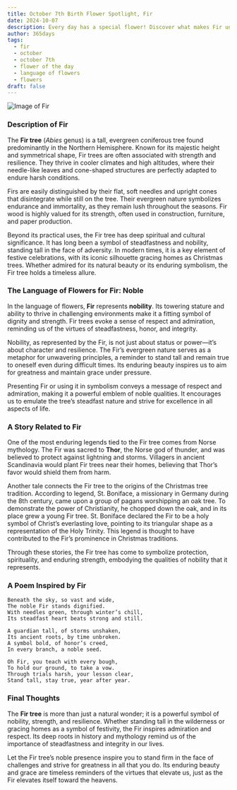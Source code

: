 ```yaml
---
title: October 7th Birth Flower Spotlight, Fir
date: 2024-10-07
description: Every day has a special flower! Discover what makes Fir unique as today’s birth flower and its symbolic meaning.
author: 365days
tags:
  - fir
  - october
  - october 7th
  - flower of the day
  - language of flowers
  - flowers
draft: false
---
```


![Image of Fir](https://cdn.pixabay.com/photo/2017/10/06/16/50/pine-cones-2823765_1280.jpg#center)


### Description of Fir

The **Fir tree** (_Abies_ genus) is a tall, evergreen coniferous tree found predominantly in the Northern Hemisphere. Known for its majestic height and symmetrical shape, Fir trees are often associated with strength and resilience. They thrive in cooler climates and high altitudes, where their needle-like leaves and cone-shaped structures are perfectly adapted to endure harsh conditions.

Firs are easily distinguished by their flat, soft needles and upright cones that disintegrate while still on the tree. Their evergreen nature symbolizes endurance and immortality, as they remain lush throughout the seasons. Fir wood is highly valued for its strength, often used in construction, furniture, and paper production.

Beyond its practical uses, the Fir tree has deep spiritual and cultural significance. It has long been a symbol of steadfastness and nobility, standing tall in the face of adversity. In modern times, it is a key element of festive celebrations, with its iconic silhouette gracing homes as Christmas trees. Whether admired for its natural beauty or its enduring symbolism, the Fir tree holds a timeless allure.

### The Language of Flowers for Fir: Noble

In the language of flowers, **Fir** represents **nobility**. Its towering stature and ability to thrive in challenging environments make it a fitting symbol of dignity and strength. Fir trees evoke a sense of respect and admiration, reminding us of the virtues of steadfastness, honor, and integrity.

Nobility, as represented by the Fir, is not just about status or power—it’s about character and resilience. The Fir’s evergreen nature serves as a metaphor for unwavering principles, a reminder to stand tall and remain true to oneself even during difficult times. Its enduring beauty inspires us to aim for greatness and maintain grace under pressure.

Presenting Fir or using it in symbolism conveys a message of respect and admiration, making it a powerful emblem of noble qualities. It encourages us to emulate the tree’s steadfast nature and strive for excellence in all aspects of life.

### A Story Related to Fir

One of the most enduring legends tied to the Fir tree comes from Norse mythology. The Fir was sacred to **Thor**, the Norse god of thunder, and was believed to protect against lightning and storms. Villagers in ancient Scandinavia would plant Fir trees near their homes, believing that Thor’s favor would shield them from harm.

Another tale connects the Fir tree to the origins of the Christmas tree tradition. According to legend, St. Boniface, a missionary in Germany during the 8th century, came upon a group of pagans worshipping an oak tree. To demonstrate the power of Christianity, he chopped down the oak, and in its place grew a young Fir tree. St. Boniface declared the Fir to be a holy symbol of Christ’s everlasting love, pointing to its triangular shape as a representation of the Holy Trinity. This legend is thought to have contributed to the Fir’s prominence in Christmas traditions.

Through these stories, the Fir tree has come to symbolize protection, spirituality, and enduring strength, embodying the qualities of nobility that it represents.

### A Poem Inspired by Fir

```
Beneath the sky, so vast and wide,  
The noble Fir stands dignified.  
With needles green, through winter’s chill,  
Its steadfast heart beats strong and still.  

A guardian tall, of storms unshaken,  
Its ancient roots, by time unbroken.  
A symbol bold, of honor’s creed,  
In every branch, a noble seed.  

Oh Fir, you teach with every bough,  
To hold our ground, to take a vow.  
Through trials harsh, your lesson clear,  
Stand tall, stay true, year after year.  
```

### Final Thoughts

The **Fir tree** is more than just a natural wonder; it is a powerful symbol of nobility, strength, and resilience. Whether standing tall in the wilderness or gracing homes as a symbol of festivity, the Fir inspires admiration and respect. Its deep roots in history and mythology remind us of the importance of steadfastness and integrity in our lives.

Let the Fir tree’s noble presence inspire you to stand firm in the face of challenges and strive for greatness in all that you do. Its enduring beauty and grace are timeless reminders of the virtues that elevate us, just as the Fir elevates itself toward the heavens.
